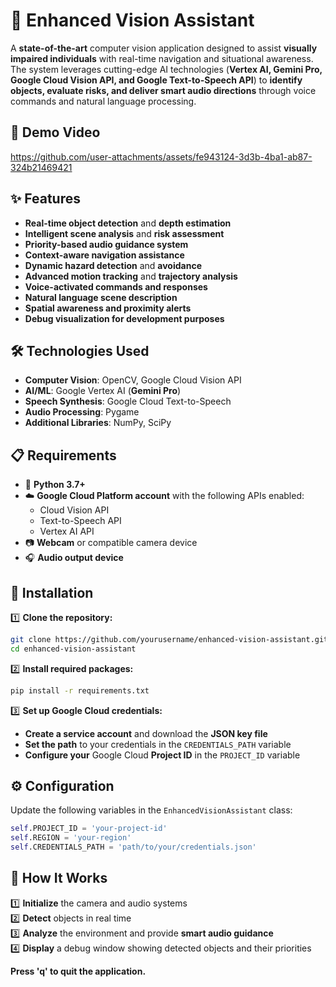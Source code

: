 # 🚀 Enhanced Vision Assistant  

A **state-of-the-art** computer vision application designed to assist **visually impaired individuals** with real-time navigation and situational awareness. The system leverages cutting-edge AI technologies (**Vertex AI, Gemini Pro, Google Cloud Vision API, and Google Text-to-Speech API**) to **identify objects, evaluate risks, and deliver smart audio directions** through voice commands and natural language processing.

## 🎥 Demo Video

https://github.com/user-attachments/assets/fe943124-3d3b-4ba1-ab87-324b21469421

## ✨ Features  

- **Real-time object detection** and **depth estimation**  
- **Intelligent scene analysis** and **risk assessment**  
- **Priority-based audio guidance system**  
- **Context-aware navigation assistance**  
- **Dynamic hazard detection** and **avoidance**  
- **Advanced motion tracking** and **trajectory analysis**  
- **Voice-activated commands and responses**  
- **Natural language scene description**  
- **Spatial awareness and proximity alerts**  
- **Debug visualization for development purposes**  

## 🛠️ Technologies Used  

- **Computer Vision**: OpenCV, Google Cloud Vision API  
- **AI/ML**: Google Vertex AI (**Gemini Pro**)  
- **Speech Synthesis**: Google Cloud Text-to-Speech  
- **Audio Processing**: Pygame  
- **Additional Libraries**: NumPy, SciPy  

## 📋 Requirements  

- 🐍 **Python 3.7+**  
- ☁️ **Google Cloud Platform account** with the following APIs enabled:  
  - Cloud Vision API  
  - Text-to-Speech API  
  - Vertex AI API  
- 📷 **Webcam** or compatible camera device  
- 🎧 **Audio output device**  

## 🚀 Installation  

1️⃣ **Clone the repository:**  
```bash
git clone https://github.com/yourusername/enhanced-vision-assistant.git
cd enhanced-vision-assistant
```  

2️⃣ **Install required packages:**  
```bash
pip install -r requirements.txt  
```  

3️⃣ **Set up Google Cloud credentials:**  
   - **Create a service account** and download the **JSON key file**  
   - **Set the path** to your credentials in the `CREDENTIALS_PATH` variable  
   - **Configure your** Google Cloud **Project ID** in the `PROJECT_ID` variable  

## ⚙️ Configuration  

Update the following variables in the `EnhancedVisionAssistant` class:  

```python
self.PROJECT_ID = 'your-project-id'
self.REGION = 'your-region'
self.CREDENTIALS_PATH = 'path/to/your/credentials.json'
```

## 🎯 How It Works  

1️⃣ **Initialize** the camera and audio systems  
2️⃣ **Detect** objects in real time  
3️⃣ **Analyze** the environment and provide **smart audio guidance**  
4️⃣ **Display** a debug window showing detected objects and their priorities  

**Press 'q' to quit the application.**  
